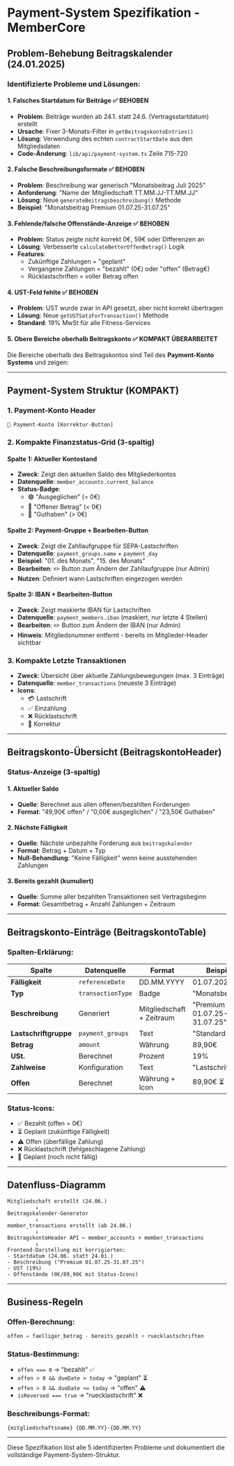 # Payment-System Spezifikation - MemberCore

## Problem-Behebung Beitragskalender (24.01.2025)

### Identifizierte Probleme und Lösungen:

#### 1. **Falsches Startdatum für Beiträge** ✅ BEHOBEN
- **Problem**: Beiträge wurden ab 24.1. statt 24.6. (Vertragsstartdatum) erstellt
- **Ursache**: Fixer 3-Monats-Filter in `getBeitragskontoEntries()` 
- **Lösung**: Verwendung des echten `contractStartDate` aus den Mitgliedsdaten
- **Code-Änderung**: `lib/api/payment-system.ts` Zeile 715-720

#### 2. **Falsche Beschreibungsformate** ✅ BEHOBEN  
- **Problem**: Beschreibung war generisch "Monatsbeitrag Juli 2025"
- **Anforderung**: "Name der Mitgliedschaft TT.MM.JJ-TT.MM.JJ"
- **Lösung**: Neue `generateBeitragsbeschreibung()` Methode
- **Beispiel**: "Monatsbeitrag Premium 01.07.25-31.07.25"

#### 3. **Fehlende/falsche Offenstände-Anzeige** ✅ BEHOBEN
- **Problem**: Status zeigte nicht korrekt 0€, 59€ oder Differenzen an
- **Lösung**: Verbesserte `calculateBetterOffenBetrag()` Logik
- **Features**: 
  - Zukünftige Zahlungen = "geplant" 
  - Vergangene Zahlungen = "bezahlt" (0€) oder "offen" (Betrag€)
  - Rücklastschriften = voller Betrag offen

#### 4. **UST-Feld fehlte** ✅ BEHOBEN
- **Problem**: UST wurde zwar in API gesetzt, aber nicht korrekt übertragen
- **Lösung**: Neue `getUSTSatzForTransaction()` Methode
- **Standard**: 19% MwSt für alle Fitness-Services

#### 5. **Obere Bereiche oberhalb Beitragskonto** ✅ KOMPAKT ÜBERARBEITET
Die Bereiche oberhalb des Beitragskontos sind Teil des **Payment-Konto Systems** und zeigen:

---

## Payment-System Struktur (KOMPAKT)

### 1. Payment-Konto Header
```
🏦 Payment-Konto [Korrektur-Button]
```

### 2. Kompakte Finanzstatus-Grid (3-spaltig)

#### Spalte 1: Aktueller Kontostand
- **Zweck**: Zeigt den aktuellen Saldo des Mitgliederkontos
- **Datenquelle**: `member_accounts.current_balance`
- **Status-Badge**: 
  - 🟢 "Ausgeglichen" (= 0€)
  - 🔴 "Offener Betrag" (< 0€) 
  - 🔵 "Guthaben" (> 0€)

#### Spalte 2: Payment-Gruppe + Bearbeiten-Button
- **Zweck**: Zeigt die Zahllaufgruppe für SEPA-Lastschriften
- **Datenquelle**: `payment_groups.name` + `payment_day`
- **Beispiel**: "01. des Monats", "15. des Monats"
- **Bearbeiten**: ✏️ Button zum Ändern der Zahllaufgruppe (nur Admin)
- **Nutzen**: Definiert wann Lastschriften eingezogen werden

#### Spalte 3: IBAN + Bearbeiten-Button
- **Zweck**: Zeigt maskierte IBAN für Lastschriften
- **Datenquelle**: `payment_members.iban` (maskiert, nur letzte 4 Stellen)
- **Bearbeiten**: ✏️ Button zum Ändern der IBAN (nur Admin)
- **Hinweis**: Mitgliedsnummer entfernt - bereits im Mitglieder-Header sichtbar

### 3. Kompakte Letzte Transaktionen
- **Zweck**: Übersicht über aktuelle Zahlungsbewegungen (max. 3 Einträge)
- **Datenquelle**: `member_transactions` (neueste 3 Einträge)
- **Icons**: 
  - 💳 Lastschrift
  - ✅ Einzahlung  
  - ❌ Rücklastschrift
  - 🔧 Korrektur

---

## Beitragskonto-Übersicht (BeitragskontoHeader)

### Status-Anzeige (3-spaltig)

#### 1. Aktueller Saldo
- **Quelle**: Berechnet aus allen offenen/bezahlten Forderungen
- **Format**: "49,90€ offen" / "0,00€ ausgeglichen" / "23,50€ Guthaben"

#### 2. Nächste Fälligkeit  
- **Quelle**: Nächste unbezahlte Forderung aus `beitragskalender`
- **Format**: Betrag + Datum + Typ
- **Null-Behandlung**: "Keine Fälligkeit" wenn keine ausstehenden Zahlungen

#### 3. Bereits gezahlt (kumuliert)
- **Quelle**: Summe aller bezahlten Transaktionen seit Vertragsbeginn
- **Format**: Gesamtbetrag + Anzahl Zahlungen + Zeitraum

---

## Beitragskonto-Einträge (BeitragskontoTable)

### Spalten-Erklärung:

| Spalte | Datenquelle | Format | Beispiel |
|--------|-------------|--------|----------|
| **Fälligkeit** | `referenceDate` | DD.MM.YYYY | 01.07.2025 |
| **Typ** | `transactionType` | Badge | "Monatsbeitrag" |
| **Beschreibung** | Generiert | Mitgliedschaft + Zeitraum | "Premium 01.07.25-31.07.25" |
| **Lastschriftgruppe** | `payment_groups` | Text | "Standard 1." |
| **Betrag** | `amount` | Währung | 89,90€ |
| **USt.** | Berechnet | Prozent | 19% |
| **Zahlweise** | Konfiguration | Text | "Lastschrift" |
| **Offen** | Berechnet | Währung + Icon | 89,90€ ⏳ |

### Status-Icons:
- ✅ Bezahlt (offen = 0€)
- ⏳ Geplant (zukünftige Fälligkeit)  
- ⚠️ Offen (überfällige Zahlung)
- ❌ Rücklastschrift (fehlgeschlagene Zahlung)
- 📅 Geplant (noch nicht fällig)

---

## Datenfluss-Diagramm

```
Mitgliedschaft erstellt (24.06.)
         ↓
Beitragskalender-Generator
         ↓
member_transactions erstellt (ab 24.06.)
         ↓
BeitragskontoHeader API ← member_accounts + member_transactions
         ↓
Frontend-Darstellung mit korrigierten:
- Startdatum (24.06. statt 24.01.)
- Beschreibung ("Premium 01.07.25-31.07.25")  
- UST (19%)
- Offenstände (0€/89,90€ mit Status-Icons)
```

---

## Business-Regeln

### Offen-Berechnung:
```typescript
offen = faelliger_betrag - bereits_gezahlt + ruecklastschriften
```

### Status-Bestimmung:
- `offen === 0` → "bezahlt" ✅
- `offen > 0 && dueDate > today` → "geplant" ⏳
- `offen > 0 && dueDate <= today` → "offen" ⚠️  
- `isReversed === true` → "ruecklastschrift" ❌

### Beschreibungs-Format:
```
{mitgliedschaftsname} {DD.MM.YY}-{DD.MM.YY}
```

---

Diese Spezifikation löst alle 5 identifizierten Probleme und dokumentiert die vollständige Payment-System-Struktur. 